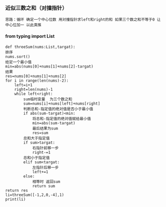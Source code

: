 ### 近似三数之和（对撞指针）
    思路：循环 确定一个中心位数 用对撞指针求left和right的和 如果三个数之和不等于0 让中心位加一 以此类推

#### from typing import List
    def threeSum(nums:List,targat):
    排序
    nums.sort()
    给定一个最小值
    min=abs(nums[0]+nums[1]+nums[2]-targat)
    结果
    res=nums[0]+nums[1]+nums[2]
    for i in range(len(nums)-2):
        left=i+1
        right=len(nums)-1
        while left<right:
            sum临时变量  为三个数之和
            sum=nums[i]+nums[left]+nums[right]
            判断总和-指定值的绝对值是否小于最小值
            if abs(sum-targat)<min:
                将总和-指定值的绝对值赋给最小值
                min=abs(sum-targat)
                最后结果为sum
                res=sum
            总和大于指定值
            if sum>targat:
                右指针前移一步
                right-=1
            总和小于指定值
            elif sum<targat:
                左指针后移一步
                left+=1
            else:
                相等时 返回sum
                return sum
    return res
    li=threeSum([-1,2,0,-4],1)
    print(li)